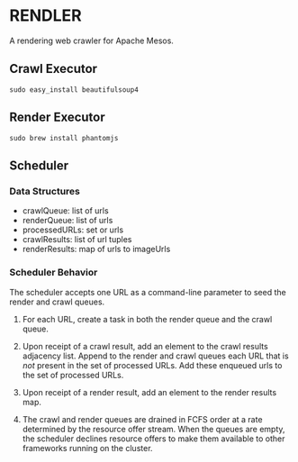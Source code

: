 RENDLER
=======

A rendering web crawler for Apache Mesos.

## Crawl Executor

    sudo easy_install beautifulsoup4

## Render Executor

    sudo brew install phantomjs

## Scheduler

### Data Structures

- crawlQueue: list of urls
- renderQueue: list of urls
- processedURLs: set or urls
- crawlResults: list of url tuples
- renderResults: map of urls to imageUrls

### Scheduler Behavior

The scheduler accepts one URL as a command-line parameter to seed the render
and crawl queues.

1. For each URL, create a task in both the render queue and the crawl queue.

1. Upon receipt of a crawl result, add an element to the crawl results
   adjacency list.  Append to the render and crawl queues each URL that is
   _not_ present in the set of processed URLs.  Add these enqueued urls to
   the set of processed URLs.

1. Upon receipt of a render result, add an element to the render results map.

1. The crawl and render queues are drained in FCFS order at a rate determined
   by the resource offer stream.  When the queues are empty, the scheduler
   declines resource offers to make them available to other frameworks running
   on the cluster.

